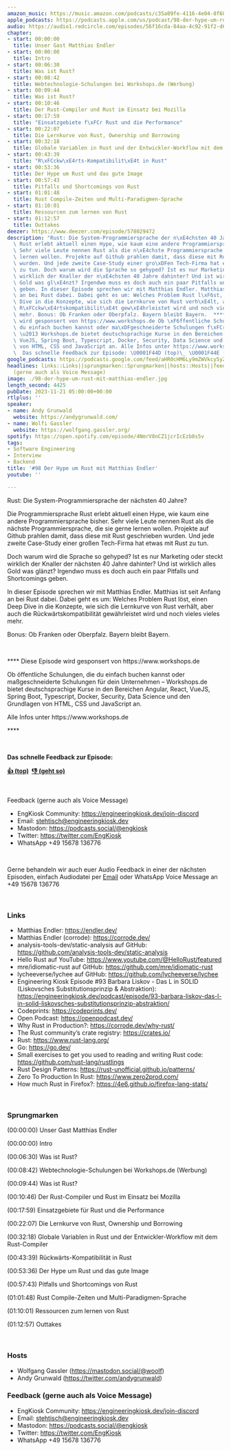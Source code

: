 ```yaml
---
amazon_music: https://music.amazon.com/podcasts/c35a09fe-4116-4e04-8f68-77d61b112e46/episodes/09fe4495-31e1-408a-8926-f95f78e6998b/engineering-kiosk-98-der-hype-um-rust-mit-matthias-endler
apple_podcasts: https://podcasts.apple.com/us/podcast/98-der-hype-um-rust-mit-matthias-endler/id1603082924?i=1000635503502&uo=4
audio: https://audio1.redcircle.com/episodes/56f16cda-84aa-4c92-91f2-d6b7aa976d9a/stream.mp3
chapter:
- start: 00:00:00
  title: Unser Gast Matthias Endler
- start: 00:00:00
  title: Intro
- start: 00:06:30
  title: Was ist Rust?
- start: 00:08:42
  title: Webtechnologie-Schulungen bei Workshops.de (Werbung)
- start: 00:09:44
  title: Was ist Rust?
- start: 00:10:46
  title: Der Rust-Compiler und Rust im Einsatz bei Mozilla
- start: 00:17:59
  title: "Einsatzgebiete f\xFCr Rust und die Performance"
- start: 00:22:07
  title: Die Lernkurve von Rust, Ownership und Borrowing
- start: 00:32:18
  title: Globale Variablen in Rust und der Entwickler-Workflow mit dem Rust-Compiler
- start: 00:43:39
  title: "R\xFCckw\xE4rts-Kompatibilit\xE4t in Rust"
- start: 00:53:36
  title: Der Hype um Rust und das gute Image
- start: 00:57:43
  title: Pitfalls und Shortcomings von Rust
- start: 01:01:48
  title: Rust Compile-Zeiten und Multi-Paradigmen-Sprache
- start: 01:10:01
  title: Ressourcen zum lernen von Rust
- start: 01:12:57
  title: Outtakes
deezer: https://www.deezer.com/episode/578029472
description: "Rust: Die System-Programmiersprache der n\xE4chsten 40 Jahre? Die Programmiersprache\
  \ Rust erlebt aktuell einen Hype, wie kaum eine andere Programmiersprache bisher.\
  \ Sehr viele Leute nennen Rust als die n\xE4chste Programmiersprache, die sie gerne\
  \ lernen wollen. Projekte auf Github prahlen damit, dass diese mit Rust geschrieben\
  \ wurden. Und jede zweite Case-Study einer gro\xDFen Tech-Firma hat etwas mit Rust\
  \ zu tun. Doch warum wird die Sprache so gehyped? Ist es nur Marketing oder steckt\
  \ wirklich der Knaller der n\xE4chsten 40 Jahre dahinter? Und ist wirklich alles\
  \ Gold was gl\xE4nzt? Irgendwo muss es doch auch ein paar Pitfalls und Shortcomings\
  \ geben. In dieser Episode sprechen wir mit Matthias Endler. Matthias ist seit Anfang\
  \ an bei Rust dabei. Dabei geht es um: Welches Problem Rust l\xF6st, einen Deep\
  \ Dive in die Konzepte, wie sich die Lernkurve von Rust verh\xE4lt, aber auch die\
  \ R\xFCckw\xE4rtskompatibilit\xE4t gew\xE4hrleistet wird und noch vieles vieles\
  \ mehr. Bonus: Ob Franken oder Oberpfalz. Bayern bleibt Bayern.  **** Diese Episode\
  \ wird gesponsert von https://www.workshops.de Ob \xF6ffentliche Schulungen, die\
  \ du einfach buchen kannst oder ma\xDFgeschneiderte Schulungen f\xFCr dein Unternehmen\
  \ \u2013 Workshops.de bietet deutschsprachige Kurse in den Bereichen Angular, React,\
  \ VueJS, Spring Boot, Typescript, Docker, Security, Data Science und den Grundlagen\
  \ von HTML, CSS und JavaScript an. Alle Infos unter https://www.workshops.de ****\
  \  Das schnelle Feedback zur Episode: \U0001F44D (top)\_ \U0001F44E (geht so)"
google_podcasts: https://podcasts.google.com/feed/aHR0cHM6Ly9mZWVkcy5yZWRjaXJjbGUuY29tLzBlY2ZkZmQ3LWZkYTEtNGMzZC05NTE1LTQ3NjcyN2Y5ZGY1ZQ/episode/MDYzOGRhOTAtMDBiZi00M2I3LTlmMDctM2MyYjEwNmFlYzI2?sa=X&ved=2ahUKEwi-_8e6y9SCAxUJuokEHfHBCdcQkfYCegQIARAF
headlines: links::Links||sprungmarken::Sprungmarken||hosts::Hosts||feedback-gerne-auch-als-voice-message::Feedback
  (gerne auch als Voice Message)
image: ./98-der-hype-um-rust-mit-matthias-endler.jpg
length_second: 4425
pubDate: 2023-11-21 05:00:00+00:00
rtlplus: ''
speaker:
- name: Andy Grunwald
  website: https://andygrunwald.com/
- name: Wolfi Gassler
  website: https://wolfgang.gassler.org/
spotify: https://open.spotify.com/episode/4NmrV8nCZ1jcrIcEzb8s5v
tags:
- Software Engineering
- Interview
- Backend
title: '#98 Der Hype um Rust mit Matthias Endler'
youtube: ''

---
```

<p>Rust: Die System-Programmiersprache der nächsten 40 Jahre?</p><p>Die Programmiersprache Rust erlebt aktuell einen Hype, wie kaum eine andere Programmiersprache bisher. Sehr viele Leute nennen Rust als die nächste Programmiersprache, die sie gerne lernen wollen. Projekte auf Github prahlen damit, dass diese mit Rust geschrieben wurden. Und jede zweite Case-Study einer großen Tech-Firma hat etwas mit Rust zu tun.</p><p>Doch warum wird die Sprache so gehyped? Ist es nur Marketing oder steckt wirklich der Knaller der nächsten 40 Jahre dahinter? Und ist wirklich alles Gold was glänzt? Irgendwo muss es doch auch ein paar Pitfalls und Shortcomings geben.</p><p>In dieser Episode sprechen wir mit Matthias Endler. Matthias ist seit Anfang an bei Rust dabei. Dabei geht es um: Welches Problem Rust löst, einen Deep Dive in die Konzepte, wie sich die Lernkurve von Rust verhält, aber auch die Rückwärtskompatibilität gewährleistet wird und noch vieles vieles mehr.</p><p>Bonus: Ob Franken oder Oberpfalz. Bayern bleibt Bayern.</p><p><br></p><p>**** Diese Episode wird gesponsert von https://www.workshops.de</p><p>Ob öffentliche Schulungen, die du einfach buchen kannst oder maßgeschneiderte Schulungen für dein Unternehmen – Workshops.de bietet deutschsprachige Kurse in den Bereichen Angular, React, VueJS, Spring Boot, Typescript, Docker, Security, Data Science und den Grundlagen von HTML, CSS und JavaScript an.</p><p>Alle Infos unter https://www.workshops.de</p><p>****</p><p><br></p><p><strong>Das schnelle Feedback zur Episode:</strong></p><p><a href="https://api.openpodcast.dev/feedback/98/upvote" rel="nofollow"><strong>👍 (top)</strong></a><strong>  </strong><a href="https://api.openpodcast.dev/feedback/98/downvote" rel="nofollow"><strong>👎 (geht so)</strong></a></p><p><br></p><p>Feedback (gerne auch als Voice Message)</p><ul><li>EngKiosk Community: <a href="https://engineeringkiosk.dev/join-discord">https://engineeringkiosk.dev/join-discord</a> </li><li>Email: <a href="mailto:stehtisch@engineeringkiosk.dev" rel="nofollow">stehtisch@engineeringkiosk.dev</a></li><li>Mastodon: <a href="https://podcasts.social/@engkiosk" rel="nofollow">https://podcasts.social/@engkiosk</a></li><li>Twitter: <a href="https://twitter.com/EngKiosk" rel="nofollow">https://twitter.com/EngKiosk</a></li><li>WhatsApp +49 15678 136776</li></ul><p><br></p><p>Gerne behandeln wir auch euer Audio Feedback in einer der nächsten Episoden, einfach Audiodatei per <a href="https://engineeringkiosk.dev/kontakt/">Email</a> oder WhatsApp Voice Message an +49 15678 136776</p><p><br></p><h3 id="links">Links</h3><ul><li>Matthias Endler: <a href="https://endler.dev/" rel="nofollow">https://endler.dev/</a></li><li>Matthias Endler (corrode): <a href="https://corrode.dev/" rel="nofollow">https://corrode.dev/</a></li><li>analysis-tools-dev/static-analysis auf GitHub: <a href="https://github.com/analysis-tools-dev/static-analysis" rel="nofollow">https://github.com/analysis-tools-dev/static-analysis</a></li><li>Hello Rust auf YouTube: <a href="https://www.youtube.com/@HelloRust/featured" rel="nofollow">https://www.youtube.com/@HelloRust/featured</a></li><li>mre/idiomatic-rust auf GitHub: <a href="https://github.com/mre/idiomatic-rust" rel="nofollow">https://github.com/mre/idiomatic-rust</a></li><li>lycheeverse/lychee auf GitHub: <a href="https://github.com/lycheeverse/lychee" rel="nofollow">https://github.com/lycheeverse/lychee</a></li><li>Engineering Kiosk Episode #93 Barbara Liskov - Das L in SOLID (Liskovsches Substitutionsprinzip &amp; Abstraktion): <a href="https://engineeringkiosk.dev/podcast/episode/93-barbara-liskov-das-l-in-solid-liskovsches-substitutionsprinzip-abstraktion/">https://engineeringkiosk.dev/podcast/episode/93-barbara-liskov-das-l-in-solid-liskovsches-substitutionsprinzip-abstraktion/</a></li><li>Codeprints: <a href="https://codeprints.dev/" rel="nofollow">https://codeprints.dev/</a></li><li>Open Podcast: <a href="https://openpodcast.dev/" rel="nofollow">https://openpodcast.dev/</a></li><li>Why Rust in Production?: <a href="https://corrode.dev/why-rust/" rel="nofollow">https://corrode.dev/why-rust/</a></li><li>The Rust community’s crate registry: <a href="https://crates.io/" rel="nofollow">https://crates.io/</a></li><li>Rust: <a href="https://www.rust-lang.org/" rel="nofollow">https://www.rust-lang.org/</a></li><li>Go: <a href="https://go.dev/" rel="nofollow">https://go.dev/</a></li><li>Small exercises to get you used to reading and writing Rust code: <a href="https://github.com/rust-lang/rustlings" rel="nofollow">https://github.com/rust-lang/rustlings</a></li><li>Rust Design Patterns: <a href="https://rust-unofficial.github.io/patterns/" rel="nofollow">https://rust-unofficial.github.io/patterns/</a></li><li>Zero To Production In Rust: <a href="https://www.zero2prod.com/" rel="nofollow">https://www.zero2prod.com/</a></li><li>How much Rust in Firefox?: <a href="https://4e6.github.io/firefox-lang-stats/" rel="nofollow">https://4e6.github.io/firefox-lang-stats/</a></li></ul><p><br></p><h3 id="sprungmarken">Sprungmarken</h3><p>(00:00:00) Unser Gast Matthias Endler</p><p>(00:00:00) Intro</p><p>(00:06:30) Was ist Rust?</p><p>(00:08:42) Webtechnologie-Schulungen bei Workshops.de (Werbung)</p><p>(00:09:44) Was ist Rust?</p><p>(00:10:46) Der Rust-Compiler und Rust im Einsatz bei Mozilla</p><p>(00:17:59) Einsatzgebiete für Rust und die Performance</p><p>(00:22:07) Die Lernkurve von Rust, Ownership und Borrowing</p><p>(00:32:18) Globale Variablen in Rust und der Entwickler-Workflow mit dem Rust-Compiler</p><p>(00:43:39) Rückwärts-Kompatibilität in Rust</p><p>(00:53:36) Der Hype um Rust und das gute Image</p><p>(00:57:43) Pitfalls und Shortcomings von Rust</p><p>(01:01:48) Rust Compile-Zeiten und Multi-Paradigmen-Sprache</p><p>(01:10:01) Ressourcen zum lernen von Rust</p><p>(01:12:57) Outtakes</p><p><br></p><h3 id="hosts">Hosts</h3><ul><li>Wolfgang Gassler (<a href="https://mastodon.social/@woolf" rel="nofollow">https://mastodon.social/@woolf</a>)</li><li>Andy Grunwald (<a href="https://twitter.com/andygrunwald" rel="nofollow">https://twitter.com/andygrunwald</a>)</li></ul><h3 id="feedback-gerne-auch-als-voice-message">Feedback (gerne auch als Voice Message)</h3><ul><li>EngKiosk Community: <a href="https://engineeringkiosk.dev/join-discord">https://engineeringkiosk.dev/join-discord</a> </li><li>Email: <a href="mailto:stehtisch@engineeringkiosk.dev" rel="nofollow">stehtisch@engineeringkiosk.dev</a></li><li>Mastodon: <a href="https://podcasts.social/@engkiosk" rel="nofollow">https://podcasts.social/@engkiosk</a></li><li>Twitter: <a href="https://twitter.com/EngKiosk" rel="nofollow">https://twitter.com/EngKiosk</a></li><li>WhatsApp +49 15678 136776</li></ul>